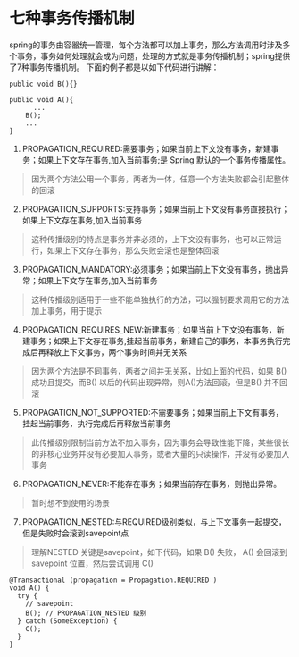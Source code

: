 # 七种事务传播机制
spring的事务由容器统一管理，每个方法都可以加上事务，那么方法调用时涉及多个事务，事务如何处理就会成为问题，处理的方式就是事务传播机制；spring提供了7种事务传播机制。
下面的例子都是以如下代码进行讲解：

    public void B(){}
  
    public void A(){
    	  ...
        B();
        ...
    }

1. PROPAGATION_REQUIRED:需要事务；如果当前上下文没有事务，新建事务；如果上下文存在事务,加入当前事务;是 Spring 默认的一个事务传播属性。

>因为两个方法公用一个事务，两者为一体，任意一个方法失败都会引起整体的回滚

2. PROPAGATION_SUPPORTS:支持事务；如果当前上下文没有事务直接执行；如果上下文存在事务,加入当前事务
> 这种传播级别的特点是事务并非必须的，上下文没有事务，也可以正常运行，如果上下文存在事务，那么失败会滚也是整体回滚

3. PROPAGATION_MANDATORY:必须事务；如果当前上下文没有事务，抛出异常；如果上下文存在事务,加入当前事务
> 这种传播级别适用于一些不能单独执行的方法，可以强制要求调用它的方法加上事务，用于提示

4. PROPAGATION_REQUIRES_NEW:新建事务；如果当前上下文没有事务，新建事务；如果上下文存在事务,挂起当前事务，新建自己的事务，本事务执行完成后再释放上下文事务，两个事务时间并无关系
> 因为两个方法是不同事务，两者之间并无关系，比如上面的代码，如果 B() 成功且提交，而B() 以后的代码出现异常，则A()方法回滚，但是B() 并不回滚

5. PROPAGATION_NOT_SUPPORTED:不需要事务；如果当前上下文有事务，挂起当前事务，执行完成后再释放当前事务
> 此传播级别限制当前方法不加入事务，因为事务会导致性能下降，某些很长的非核心业务并没有必要加入事务，或者大量的只读操作，并没有必要加入事务

6. PROPAGATION_NEVER:不能存在事务；如果当前存在事务，则抛出异常。
> 暂时想不到使用的场景

7. PROPAGATION_NESTED:与REQUIRED级别类似，与上下文事务一起提交，但是失败时会滚到savepoint点
> 理解NESTED 关键是savepoint，如下代码，如果 B() 失败， A() 会回滚到 savepoint 位置，然后尝试调用 C()

    @Transactional (propagation = Propagation.REQUIRED ) 
    void A() {
      try {
        // savepoint
        B(); // PROPAGATION_NESTED 级别
      } catch (SomeException) {
        C();
      }
    }
